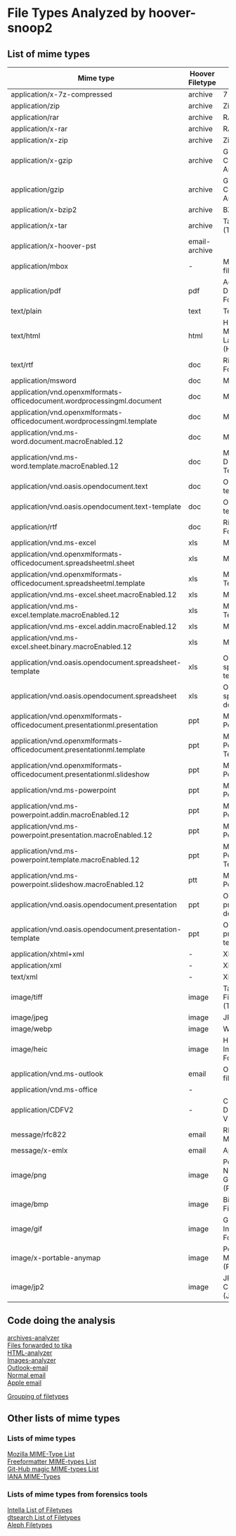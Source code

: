 # File Types Analyzed by hoover-snoop2 #
## List of mime types ##
| Mime type                                                                 | Hoover Filetype | About                                    | Analyzers           |
| ---                                                                       | ---             | ---                                      | ---                 |
| application/x-7z-compressed                                               | archive         | 7-Zip                                    | archives            |
| application/zip                                                           | archive         | Zip-Archive                              | archives            |
| application/rar                                                           | archive         | RAR-Archive                              | archives            |
| application/x-rar                                                         | archive         | RAR-Archive                              | archives            |
| application/x-zip                                                         | archive         | Zip-Archive                              | archives            |
| application/x-gzip                                                        | archive         | GZip Compressed Archive                  | archives            |
| application/gzip                                                          | archive         | GZip Compressed Archive                  | archives            |
| application/x-bzip2                                                       | archive         | BZip2-Archive                            | archives            |
| application/x-tar                                                         | archive         | Tape Archive (TAR)                       | archives            |
| application/x-hoover-pst                                                  | email-archive   |                                          | archives            |
| application/mbox                                                          | -               | Mbox database files                      | archives            |
| application/pdf                                                           | pdf             | Adobe Portable Document Format           | archives, tika, ocr |
| text/plain                                                                | text            | Text                                     | tika                |
| text/html                                                                 | html            | HyperText Markup Language (HTML)         | tika, html          |
| text/rtf                                                                  | doc             | Rich Text Format (RTF)                   | tika                |
| application/msword                                                        | doc             | Microsoft Word                           | tika                |
| application/vnd.openxmlformats-officedocument.wordprocessingml.document   | doc             | Microsoft Word                           | tika                |
| application/vnd.openxmlformats-officedocument.wordprocessingml.template   | doc             | Microsoft Word                           | tika                |
| application/vnd.ms-word.document.macroEnabled.12                          | doc             | Microsoft Word                           | tika                |
| application/vnd.ms-word.template.macroEnabled.12                          | doc             | Microsoft Word Document Template         | tika                |
| application/vnd.oasis.opendocument.text                                   | doc             | OpenDocument text document               | tika                |
| application/vnd.oasis.opendocument.text-template                          | doc             | OpenDocument text template               | tika                |
| application/rtf                                                           | doc             | Rich Text Format (RTF)                   | tika                |
| application/vnd.ms-excel                                                  | xls             | Microsoft Excel                          | tika                |
| application/vnd.openxmlformats-officedocument.spreadsheetml.sheet         | xls             | Microsoft Excel                          | tika                |
| application/vnd.openxmlformats-officedocument.spreadsheetml.template      | xls             | Microsoft Excel Template                 | tika                |
| application/vnd.ms-excel.sheet.macroEnabled.12                            | xls             | Microsoft Excel                          | tika                |
| application/vnd.ms-excel.template.macroEnabled.12                         | xls             | Microsoft Excel Template                 | tika                |
| application/vnd.ms-excel.addin.macroEnabled.12                            | xls             | Microsoft Excel                          | tika                |
| application/vnd.ms-excel.sheet.binary.macroEnabled.12                     | xls             | Microsoft Excel                          | tika                |
| application/vnd.oasis.opendocument.spreadsheet-template                   | xls             | OpenDocument spreadsheet template        | tika                |
| application/vnd.oasis.opendocument.spreadsheet                            | xls             | OpenDocument spreadsheet document        | tika                |
| application/vnd.openxmlformats-officedocument.presentationml.presentation | ppt             | Microsoft PowerPoint                     | tika                |
| application/vnd.openxmlformats-officedocument.presentationml.template     | ppt             | Microsoft PowerPoint Template            | tika                |
| application/vnd.openxmlformats-officedocument.presentationml.slideshow    | ppt             | Microsoft PowerPoint                     | tika                |
| application/vnd.ms-powerpoint                                             | ppt             | Microsoft PowerPoint                     | tika                |
| application/vnd.ms-powerpoint.addin.macroEnabled.12                       | ppt             | Microsoft PowerPoint                     | tika                |
| application/vnd.ms-powerpoint.presentation.macroEnabled.12                | ppt             | Microsoft PowerPoint                     | tika                |
| application/vnd.ms-powerpoint.template.macroEnabled.12                    | ppt             | Microsoft PowerPoint Template            | tika                |
| application/vnd.ms-powerpoint.slideshow.macroEnabled.12                   | ptt             | Microsoft PowerPoint                     | tika                |
| application/vnd.oasis.opendocument.presentation                           | ppt             | OpenDocument presentation document       | tika                |
| application/vnd.oasis.opendocument.presentation-template                  | ppt             | OpenDocument presentation template       | tika                |
| application/xhtml+xml                                                     | -               | XHTML                                    | html                |
| application/xml                                                           | -               | XML                                      | html                |
| text/xml                                                                  | -               | XML                                      | htlm                |
| image/tiff                                                                | image           | Tagged Image File Format (TIFF)          | exif, ocr           |
| image/jpeg                                                                | image           | JPEG image                               | exif, ocr           |
| image/webp                                                                | image           | WEBP image                               | exif, ocr           |
| image/heic                                                                | image           | High Efficiency Image File Format (HEIF) | exif, ocr           |
| application/vnd.ms-outlook                                                | email           | Outlook MSG file                         | email               |
| application/vnd.ms-office                                                 | -               |                                          | email               |
| application/CDFV2                                                         | -               | Composite Document File V2               | email               |
| message/rfc822                                                            | email           | RFC822 Message                           | email               |
| message/x-emlx                                                            | email           | Apple Email                              | emlx                |
| image/png                                                                 | image          | Portable Network Graphics (PNG)          | ocr                 |
| image/bmp                                                                 | image          | Bitmap Image File (BMP)                  | ocr                 |
| image/gif                                                                 | image          | Graphics Interchange Format (GIF))       | ocr                 |
| image/x-portable-anymap                                                   | image          | Portable Any Map Image (PNM)             | ocr                 |
| image/jp2                                                                 | image          | JPEG 2000 Core Image (JP2)               | ocr                 |

## Code doing the analysis ##
[archives-analyzer](https://github.com/liquidinvestigations/hoover-snoop2/blob/8a6dbdf1fd1ea56db386628f0559b097cdaa1a61/snoop/data/analyzers/archives.py#L11-L31)  
[Files forwarded to tika](https://github.com/liquidinvestigations/hoover-snoop2/blob/8a6dbdf1fd1ea56db386628f0559b097cdaa1a61/snoop/data/analyzers/tika.py#L10-L44)  
[HTML-analyzer](https://github.com/liquidinvestigations/hoover-snoop2/blob/8a6dbdf1fd1ea56db386628f0559b097cdaa1a61/snoop/data/analyzers/html.py#L10-L13)  
[Images-analyzer](https://github.com/liquidinvestigations/hoover-snoop2/blob/8a6dbdf1fd1ea56db386628f0559b097cdaa1a61/snoop/data/analyzers/exif.py#L9)  
[Outlook-email](https://github.com/liquidinvestigations/hoover-snoop2/blob/8a6dbdf1fd1ea56db386628f0559b097cdaa1a61/snoop/data/analyzers/email.py#L18-L21)  
[Normal email](https://github.com/liquidinvestigations/hoover-snoop2/blob/8a6dbdf1fd1ea56db386628f0559b097cdaa1a61/snoop/data/filesystem.py#L123)  
[Apple email](https://github.com/liquidinvestigations/hoover-snoop2/blob/8a6dbdf1fd1ea56db386628f0559b097cdaa1a61/snoop/data/filesystem.py#L112)  

[Grouping of filetypes](https://github.com/liquidinvestigations/hoover-snoop2/blob/8a6dbdf1fd1ea56db386628f0559b097cdaa1a61/snoop/data/digests.py#L266)
## Other lists of mime types ###
### Lists of mime types ###
[Mozilla MIME-Type List](https://developer.mozilla.org/en-US/docs/Web/HTTP/Basics_of_HTTP/MIME_types/Common_types)  
[Freeformatter MIME-types List](https://www.freeformatter.com/mime-types-list.html)  
[Git-Hub magic MIME-types List](https://github.com/magic/mime-types)  
[IANA MIME-Types](https://www.iana.org/assignments/media-types/media-types.xhtml)  
### Lists of mime types from forensics tools ###
[Intella List of Filetypes](https://www.vound-software.com/faq)  
[dtsearch List of Filetypes](https://support.dtsearch.com/faq/dts0103.htm)  
[Aleph Filetypes](https://docs.alephdata.org/developers/technical-faq)  

